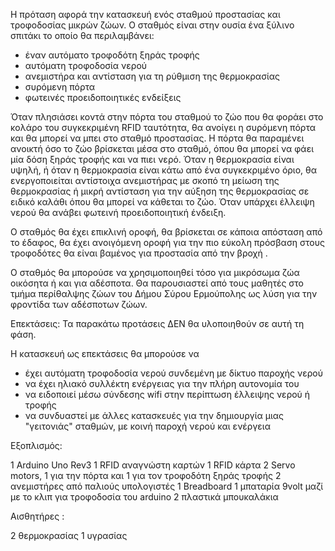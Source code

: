 Η πρόταση αφορά την κατασκευή ενός σταθμού προστασίας και τροφοδοσίας μικρών ζώων. Ο σταθμός είναι στην ουσία ένα ξύλινο σπιτάκι το οποίο θα περιλαμβάνει:
- έναν αυτόματο τροφοδότη ξηράς τροφής
- αυτόματη τροφοδοσία νερού
- ανεμιστήρα και αντίσταση για τη ρύθμιση της θερμοκρασίας
- συρόμενη πόρτα 
- φωτεινές προειδοποιητικές ενδείξεις

Όταν πλησιάσει κοντά στην πόρτα του σταθμού το ζώο που θα φοράει στο κολάρο του συγκεκριμένη RFID ταυτότητα, θα ανοίγει η συρόμενη πόρτα και θα μπορεί να μπει στο σταθμό προστασίας. Η πόρτα θα παραμένει ανοικτή όσο το ζώο βρίσκεται μέσα στο σταθμό, όπου θα μπορεί να φάει μία δόση ξηράς τροφής και να πιει νερό. 
Όταν η θερμοκρασία είναι  υψηλή, ή όταν η θερμοκρασία είναι κάτω από ένα συγκεκριμένο όριο, θα ενεργοποιείται  αντίστοιχα ανεμιστήρας με σκοπό τη μείωση της θερμοκρασίας ή μικρή αντίσταση για την αύξηση της  θερμοκρασίας σε ειδικό καλάθι όπου θα μπορεί να κάθεται το ζώο.
Όταν υπάρχει έλλειψη νερού θα ανάβει φωτεινή προειδοποιητική ένδειξη.

Ο σταθμός θα έχει επικλινή οροφή, θα βρίσκεται σε κάποια απόσταση από το έδαφος, θα έχει ανοιγόμενη οροφή για την πιο εύκολη πρόσβαση στους τροφοδότες θα είναι βαμένος για προστασία από την βροχή .  

Ο σταθμός θα μπορούσε να χρησιμοποιηθεί τόσο για μικρόσωμα ζώα οικόσητα ή και για αδέσποτα. Θα παρουσιαστεί από τους μαθητές στο τμήμα περίθαλψης ζώων του Δήμου Σύρου Ερμούπολης ως λύση για την φροντίδα των αδέσποτων ζώων.

Επεκτάσεις:
Τα παρακάτω προτάσεις ΔΕΝ θα υλοποιηθούν σε αυτή τη φάση.

Η κατασκευή ως επεκτάσεις θα μπορούσε να 
 - έχει αυτόματη τροφοδοσία νερού συνδεμένη με δίκτυο παροχής νερού
 - να έχει ηλιακό συλλέκτη ενέργειας για την πλήρη αυτονομία του
 - να ειδοποιεί μέσω σύνδεσης wifi στην περίπτωση έλλειψης νερού ή τροφής
 - να συνδυαστεί με άλλες κατασκευές για την δημιουργία μιας "γειτονιάς" σταθμών, με κοινή παροχή νερού και ενέργεια 

Εξοπλισμός: 

1 Arduino Uno Rev3 
1 RFID αναγνώστη καρτών 
1 RFID κάρτα
2 Servo motors, 1 για την πόρτα και 1 για τον τροφοδότη ξηράς τροφής
2 ανεμιστήρες από παλιούς υπολογιστές
1 Breadboard
1 μπαταρία 9volt μαζί με το κλιπ για τροφοδοσία του arduino
2 πλαστικά μπουκαλάκια 

Αισθητήρες :

2 θερμοκρασίας
1 υγρασίας





